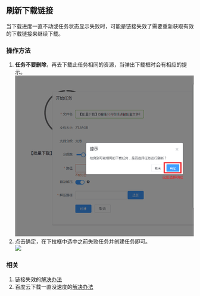 ## 刷新下载链接
当下载进度一直不动或任务状态显示失败时，可能是链接失效了需要重新获取有效的下载链接来继续下载。
### 操作方法
1. **任务不要删除**，再去下载此任务相同的资源，当弹出下载框时会有相应的提示。  
![](https://github.com/monkeyWie/proxyee-down/raw/master/.guide/common/refresh/imgs/1-1.png)  
2. 点击确定，在下拉框中选中之前失败任务并创建任务即可。  
![](https://github.com/monkeyWie/proxyee-down/raw/master/.guide/common/refresh/imgs/1-2.png)
### 相关
1. 链接失效的[解决办法](https://github.com/monkeyWie/proxyee-down#%E5%88%B7%E6%96%B0%E4%BB%BB%E5%8A%A1%E4%B8%8B%E8%BD%BD%E9%93%BE%E6%8E%A5)
2. 百度云下载一直没速度的[解决办法](https://github.com/monkeyWie/proxyee-down/issues/246#issuecomment-378516262)  

